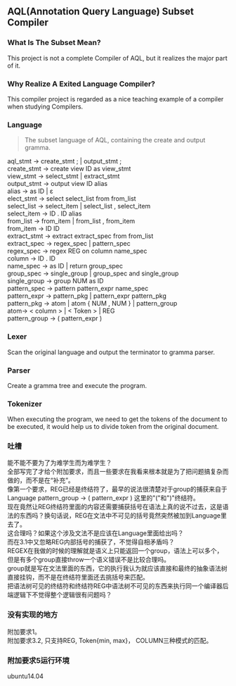 ## AQL(Annotation Query Language) Subset Compiler

### What Is The Subset Mean?
This project is not a complete Compiler of AQL, but it realizes the major part of it.

### Why Realize A Exited Language Compiler?
This compiler project is regarded as a nice teaching example of a compiler when studying Compilers.

### Language

> The subset language of AQL, containing the create and output gramma.

aql_stmt → create_stmt ; | output_stmt ;  
create_stmt → create view ID as view_stmt  
view_stmt → select_stmt | extract_stmt  
output_stmt → output view ID alias  
alias → as ID | ε  
elect_stmt → select select_list from from_list  
select_list → select_item | select_list , select_item  
select_item → ID . ID alias  
from_list → from_item | from_list , from_item  
from_item → ID ID  
extract_stmt → extract extract_spec from from_list  
extract_spec → regex_spec | pattern_spec  
regex_spec → regex REG on column name_spec  
column → ID . ID  
name_spec → as ID | return group_spec  
group_spec → single_group | group_spec and single_group  
single_group → group NUM as ID  
pattern_spec → pattern pattern_expr name_spec  
pattern_expr → pattern_pkg | pattern_expr pattern_pkg  
pattern_pkg → atom | atom { NUM , NUM } | pattern_group  
atom→ < column > | < Token > | REG  
pattern_group → ( pattern_expr )  

### Lexer
Scan the original language and output the terminator to gramma parser.

### Parser
Create a gramma tree and execute the program.

### Tokenizer
When executing the program, we need to get the tokens of the document to be executed, it would help us to divide token from the original document.

### 吐槽
能不能不要为了为难学生而为难学生？  
全部写完了才给个附加要求，而且一些要求在我看来根本就是为了把问题搞复杂而做的，而不是在“补充”。  
像第一个要求，REG已经是终结符了，最早的说法很清楚对于group的捕获来自于Language pattern_group -> ( pattern_expr ) 这里的"("和")"终结符。  
现在竟然让REG终结符里面的内容还需要捕获括号在语法上真的说不过去，这是语法的东西吗？换句话说，REG在文法中不可见的括号竟然突然被加到Language里去了。  
这合理吗？如果这个涉及文法不是应该在Language里面给出吗？  
而在3.1中又忽略REG内部括号的捕获了，不觉得自相矛盾吗？  
REGEX在我做的时候的理解就是语义上只能返回一个group，语法上可以多个，但是有多个group直接throw一个语义错误不是比较合理吗。  
group就是写在文法里面的东西，它的执行我认为就应该直接和最终的抽象语法树直接挂钩，而不是在终结符里面还去挑括号来匹配。  
把语法树可见的终结符和终结符REG中语法树不可见的东西来执行同一个编译器后端逻辑下不觉得整个逻辑很有问题吗？  

### 没有实现的地方
附加要求1。  
附加要求3.2, 只支持REG, Token{min, max}， COLUMN三种模式的匹配。  

### 附加要求5运行环境
ubuntu14.04

